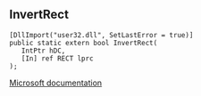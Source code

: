 ## InvertRect

```
[DllImport("user32.dll", SetLastError = true)]
public static extern bool InvertRect(
   IntPtr hDC,
   [In] ref RECT lprc
);
```

[Microsoft documentation](https://docs.microsoft.com/en-us/windows/win32/api/winuser/nf-winuser-invertrect)
